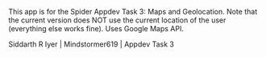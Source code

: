 This app is for the Spider Appdev Task 3: Maps and Geolocation. Note that the current version does NOT use the current location of the user (everything else works fine). Uses Google Maps API.

Siddarth R Iyer | Mindstormer619 | Appdev Task 3